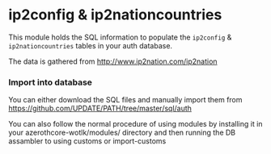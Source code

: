 # ip2config & ip2nationcountries

This module holds the SQL information to populate the `ip2config` & `ip2nationcountries` tables in your auth database.

The data is gathered from http://www.ip2nation.com/ip2nation

### Import into database

You can either download the SQL files and manually import them from https://github.com/UPDATE/PATH/tree/master/sql/auth

You can also follow the normal procedure of using modules by installing it in your azerothcore-wotlk/modules/ directory and then running the
DB assambler to using customs or import-customs
